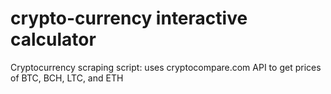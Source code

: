 # crypto-currency interactive calculator
Cryptocurrency scraping script: uses cryptocompare.com API to get prices of BTC, BCH, LTC, and ETH
